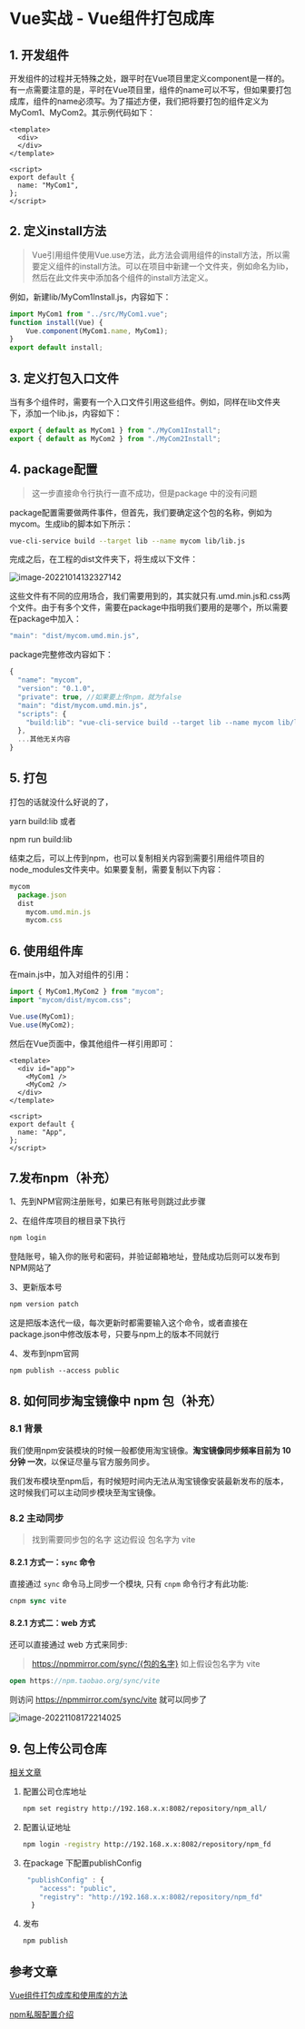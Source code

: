 # Vue实战 - Vue组件打包成库

## 1. 开发组件

开发组件的过程并无特殊之处，跟平时在Vue项目里定义component是一样的。有一点需要注意的是，平时在Vue项目里，组件的name可以不写，但如果要打包成库，组件的name必须写。为了描述方便，我们把将要打包的组件定义为MyCom1、MyCom2。其示例代码如下：

```vue
<template>
  <div>
  </div>
</template>
 
<script>
export default {
  name: "MyCom1",
};
</script>
```

## 2. 定义install方法

> Vue引用组件使用Vue.use方法，此方法会调用组件的install方法，所以需要定义组件的install方法。可以在项目中新建一个文件夹，例如命名为lib，然后在此文件夹中添加各个组件的install方法定义。

例如，新建lib/MyCom1Install.js，内容如下：

```js
import MyCom1 from "../src/MyCom1.vue";
function install(Vue) {
    Vue.component(MyCom1.name, MyCom1);
}
export default install;
```

## 3. 定义打包入口文件

当有多个组件时，需要有一个入口文件引用这些组件。例如，同样在lib文件夹下，添加一个lib.js，内容如下：

```js
export { default as MyCom1 } from "./MyCom1Install";
export { default as MyCom2 } from "./MyCom2Install";
```

## 4. package配置

>这一步直接命令行执行一直不成功，但是package 中的没有问题

package配置需要做两件事件，但首先，我们要确定这个包的名称，例如为mycom。生成lib的脚本如下所示：

```bash
vue-cli-service build --target lib --name mycom lib/lib.js
```

完成之后，在工程的dist文件夹下，将生成以下文件：

![image-20221014132327142](https://cdn.jsdelivr.net/gh/MrJackC/PicGoImages/other/202404230947076.png)

这些文件有不同的应用场合，我们需要用到的，其实就只有.umd.min.js和.css两个文件。由于有多个文件，需要在package中指明我们要用的是哪个，所以需要在package中加入：

```js
"main": "dist/mycom.umd.min.js",
```

package完整修改内容如下：

```js
{
  "name": "mycom",
  "version": "0.1.0",
  "private": true, //如果要上传npm，就为false
  "main": "dist/mycom.umd.min.js",
  "scripts": {
    "build:lib": "vue-cli-service build --target lib --name mycom lib/lib.js"
  },
  ...其他无关内容
}
```

## 5. 打包

打包的话就没什么好说的了，

yarn build:lib 或者

npm run build:lib

结束之后，可以上传到npm，也可以复制相关内容到需要引用组件项目的node_modules文件夹中。如果要复制，需要复制以下内容：

```js
mycom
  package.json
  dist
    mycom.umd.min.js
    mycom.css
```

## 6. 使用组件库

在main.js中，加入对组件的引用：

```javascript
import { MyCom1,MyCom2 } from "mycom";
import "mycom/dist/mycom.css";

Vue.use(MyCom1);
Vue.use(MyCom2);
```

然后在Vue页面中，像其他组件一样引用即可：

```vue
<template>
  <div id="app">
    <MyCom1 />
    <MyCom2 />
  </div>
</template>
 
<script>
export default {
  name: "App",
};
</script>
```

## 7.发布npm（补充）

1、先到NPM官网注册账号，如果已有账号则跳过此步骤

2、在组件库项目的根目录下执行 

```coffeescript
npm login
```

登陆账号，输入你的账号和密码，并验证邮箱地址，登陆成功后则可以发布到NPM网站了

3、更新版本号

```js
npm version patch
```

这是把版本迭代一级，每次更新时都需要输入这个命令，或者直接在package.json中修改版本号，只要与npm上的版本不同就行

4、发布到npm官网

```
npm publish --access public
```

## 8. 如何同步淘宝镜像中 npm 包（补充）

### 8.1 背景

我们使用npm安装模块的时候一般都使用淘宝镜像。**淘宝镜像同步频率目前为 10分钟 一次**，以保证尽量与官方服务同步。

我们发布模块至npm后，有时候短时间内无法从淘宝镜像安装最新发布的版本，这时候我们可以主动同步模块至淘宝镜像。

### 8.2 主动同步

>找到需要同步包的名字 这边假设 包名字为 vite

#### 8.2.1 方式一：`sync` 命令

直接通过 `sync` 命令马上同步一个模块, 只有 `cnpm` 命令行才有此功能:

```dart
cnpm sync vite
```

#### 8.2.1 方式二：web 方式

还可以直接通过 web 方式来同步:

> https://npmmirror.com/sync/{包的名字} 如上假设包名字为 vite

```kotlin
open https://npm.taobao.org/sync/vite
```

则访问 https://npmmirror.com/sync/vite 就可以同步了

![image-20221108172214025](https://cdn.jsdelivr.net/gh/MrJackC/PicGoImages/other/202404230947121.png)

## 9. 包上传公司仓库

[相关文章](https://juejin.cn/post/6986917713482350600)

1. 配置公司仓库地址

   ```bash
   npm set registry http://192.168.x.x:8082/repository/npm_all/   
   ```

2. 配置认证地址

   ```bash
   npm login -registry http://192.168.x.x:8082/repository/npm_fd 
   ```

3. 在package 下配置publishConfig

   ```js
    "publishConfig" : {
       "access": "public",
       "registry": "http://192.168.x.x:8082/repository/npm_fd"
     }
   ```

4. 发布

   ```bash
   npm publish
   ```

   

## 参考文章

[Vue组件打包成库和使用库的方法](https://blog.csdn.net/lweiyue/article/details/120064122)

[npm私服配置介绍](https://juejin.cn/post/6986917713482350600)